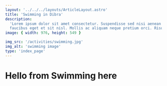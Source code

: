 ```yaml
---
layout: '../../../layouts/ArticleLayout.astro'
title: 'Swimming in Dibra'
description:
  'Lorem ipsum dolor sit amet consectetur. Suspendisse sed nisi aenean nisl
  faucibus eget et sit nisl. Mollis ac aliquam neque pretium orci. Risus'
image: { width: 976, height: 549 }

img_src: '/activities/swimming.jpg'
img_alt: 'swimming image'
type: 'index_page'
---
```


# Hello from Swimming here
